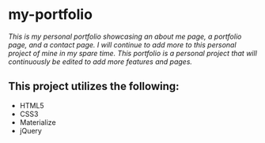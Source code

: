 # my-portfolio
*This is my personal portfolio showcasing an about me page, a portfolio page, and a contact page. I will continue to add more to this personal project of mine in my spare time. This portfolio is a personal project that will continuously be edited to add more features and pages.*

## This project utilizes the following:
+ HTML5
+ CSS3
+ Materialize
+ jQuery 
